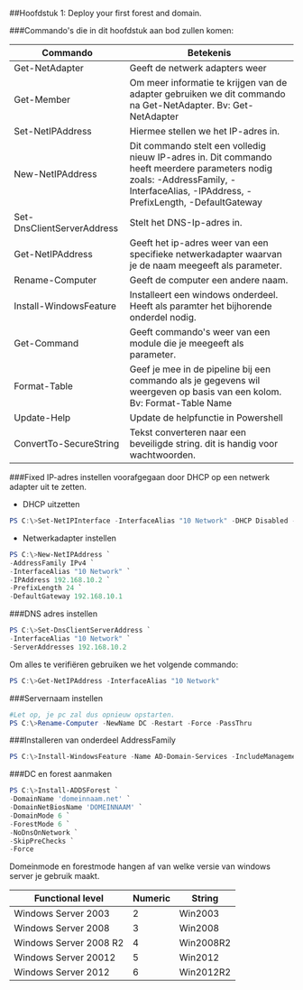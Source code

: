 ##Hoofdstuk 1: Deploy your first forest and domain.

###Commando's die in dit hoofdstuk aan bod zullen komen:

| Commando                   | Betekenis                                                                                                                                                                          |
|----------------------------|------------------------------------------------------------------------------------------------------------------------------------------------------------------------------------|
| Get-NetAdapter             | Geeft de netwerk adapters weer                                                                                                                                                     |
| Get-Member                 | Om meer informatie te krijgen van de adapter gebruiken we dit commando na Get-NetAdapter. Bv: Get-NetAdapter | Get-Member                                                          |
| Set-NetIPAddress           | Hiermee stellen we het IP-adres in.                                                                                                                                                |
| New-NetIPAddress           | Dit commando stelt een volledig nieuw IP-adres in. Dit commando heeft meerdere parameters nodig zoals: -AddressFamily, -InterfaceAlias, -IPAddress, -PrefixLength, -DefaultGateway |
| Set-DnsClientServerAddress | Stelt het DNS-Ip-adres in.                                                                                                                                                         |
| Get-NetIPAddress           | Geeft het ip-adres weer van een specifieke netwerkadapter waarvan je de naam meegeeft als parameter.                                                                               |
| Rename-Computer            | Geeft de computer een andere naam.                                                                                                                                                 |
| Install-WindowsFeature     | Installeert een windows onderdeel. Heeft als paramter het bijhorende onderdel nodig.                                                                                               |
| Get-Command                | Geeft commando's weer van een module die je meegeeft als parameter.                                                                                                                |
| Format-Table               | Geef je mee in de pipeline bij een commando als je gegevens wil weergeven op basis van een kolom. Bv: Format-Table Name                                                            |
| Update-Help                | Update de helpfunctie in Powershell                                                                                                                                                |
| ConvertTo-SecureString     | Tekst converteren naar een beveiligde string. dit is handig voor wachtwoorden.                                                                                                                                                                                   |

###Fixed IP-adres instellen voorafgegaan door DHCP op een netwerk adapter uit te zetten.
* DHCP uitzetten
```PowerShell
PS C:\>Set-NetIPInterface -InterfaceAlias "10 Network" -DHCP Disabled -PassThru
```
* Netwerkadapter instellen
```PowerShell
PS C:\>New-NetIPAddress `
-AddressFamily IPv4 `
-InterfaceAlias "10 Network" `
-IPAddress 192.168.10.2 `
-PrefixLength 24 `
-DefaultGateway 192.168.10.1
```

###DNS adres instellen
```PowerShell
PS C:\>Set-DnsClientServerAddress `
-InterfaceAlias "10 Network" `
-ServerAddresses 192.168.10.2
```

Om alles te verifiëren gebruiken we het volgende commando:
```PowerShell
PS C:\>Get-NetIPAddress -InterfaceAlias "10 Network"
```

###Servernaam instellen
```PowerShell
#Let op, je pc zal dus opnieuw opstarten.
PS C:\>Rename-Computer -NewName DC -Restart -Force -PassThru
```

###Installeren van onderdeel AddressFamily
```PowerShell
PS C:\>Install-WindowsFeature -Name AD-Domain-Services -IncludeManagementTools
```
###DC en forest aanmaken
```PowerShell
PS C:\>Install-ADDSForest `
-DomainName 'domeinnaam.net' `
-DomainNetBiosName 'DOMEINNAAM' `
-DomainMode 6 `
-ForestMode 6 `
-NoDnsOnNetwork `
-SkipPreChecks `
-Force 
```
Domeinmode en forestmode hangen af van welke versie van windows server je gebruik maakt.

| Functional level       | Numeric | String    |
|------------------------|---------|-----------|
| Windows Server 2003    | 2       | Win2003   |
| Windows Server 2008    | 3       | Win2008   |
| Windows Server 2008 R2 | 4       | Win2008R2 |
| Windows Server 20012   | 5       | Win2012   |
| Windows Server 2012    | 6       | Win2012R2 |